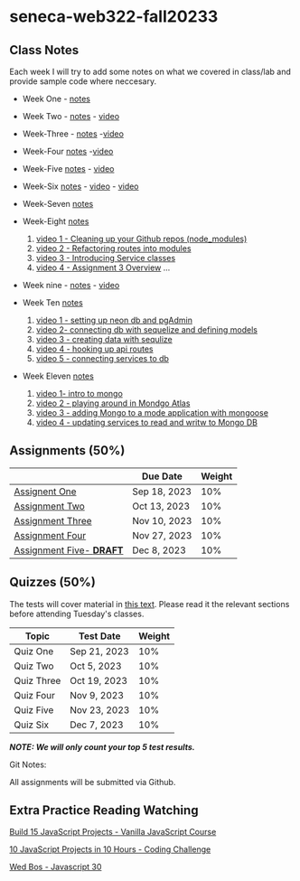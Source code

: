 # seneca-web322-fall20233

## Class Notes

Each week I will try to add some notes on what we covered in class/lab and provide sample code where neccesary.

- Week One - [notes](./notes/week-one/README.md)
- Week Two - [notes](./notes/week-two/README.md) - [video](https://seneca-my.sharepoint.com/:v:/g/personal/abhay-mahendera_myseneca_ca/EZ8H5td7JgFNjOtbpZNpH6QBnerU8CgddhLnNuIqoiTVag?e=pS9whZ&nav=eyJyZWZlcnJhbEluZm8iOnsicmVmZXJyYWxBcHAiOiJTdHJlYW1XZWJBcHAiLCJyZWZlcnJhbFZpZXciOiJTaGFyZURpYWxvZyIsInJlZmVycmFsQXBwUGxhdGZvcm0iOiJXZWIiLCJyZWZlcnJhbE1vZGUiOiJ2aWV3In19)
- Week-Three - [notes](./notes/week-three/README.md) -[video](https://seneca-my.sharepoint.com/personal/bruce_christie_senecacollege_ca/_layouts/15/stream.aspx?id=%2Fpersonal%2Fbruce%5Fchristie%5Fsenecacollege%5Fca%2FDocuments%2FRecordings%2FWEB322%20%2D%20Online%20LEcture%2D20230919%5F141840%2DMeeting%20Recording%2Emp4&referrer=Teams%2ETEAMS%2DWEB&referrerScenario=RecapOpenInStreamButton%2Eview%2Eview&ga=1)
- Week-Four [notes](./notes/week-four/README.md) -[video](https://seneca-my.sharepoint.com/:v:/g/personal/bruce_christie_senecacollege_ca/Efb5eALPqb5Gt5Q47wfOlqsBCzQdkmKKtyJBRilDVxFAQw)
- Week-Five [notes](./notes/week-five/README.md) - [video](https://seneca-my.sharepoint.com/:v:/g/personal/bruce_christie_senecacollege_ca/EZUnVkFsTh5AlCQN-i3t_0gB9Gia-i_5gOkAyxORUzbvxw)
- Week-Six [notes](./notes/week-six/README.md) - [video](https://seneca-my.sharepoint.com/:v:/g/personal/bruce_christie_senecacollege_ca/EXRj_uNEzypHmv3ao4m4DekBOPn9bLwwbwKXtS60A8sG1w) - [video](https://seneca-my.sharepoint.com/:v:/g/personal/bruce_christie_senecacollege_ca/EYzRa4yMK35DqbLetFfhirAB6P8iXkwPLi5SuptZ6jVapQ?e=CByGuX&nav=eyJyZWZlcnJhbEluZm8iOnsicmVmZXJyYWxBcHAiOiJTdHJlYW1XZWJBcHAiLCJyZWZlcnJhbFZpZXciOiJTaGFyZURpYWxvZyIsInJlZmVycmFsQXBwUGxhdGZvcm0iOiJXZWIiLCJyZWZlcnJhbE1vZGUiOiJ2aWV3In19)
- Week-Seven [notes](https://github.com/bqchristie/seneca-web322-fall-2023/blob/main/notes/week-seven/README.md)
- Week-Eight [notes](https://github.com/bqchristie/seneca-web322-fall-2023/tree/main/notes/week-eight/README.md)

  1. [video 1 - Cleaning up your Github repos (node_modules)](https://seneca-my.sharepoint.com/:v:/g/personal/bruce_christie_senecacollege_ca/EXvjCAbIijJJgH0UP05cRpsBxQ-DhpKH5T3SbMAITuLkcA?nav=eyJyZWZlcnJhbEluZm8iOnsicmVmZXJyYWxBcHAiOiJTdHJlYW1XZWJBcHAiLCJyZWZlcnJhbFZpZXciOiJTaGFyZURpYWxvZyIsInJlZmVycmFsQXBwUGxhdGZvcm0iOiJXZWIiLCJyZWZlcnJhbE1vZGUiOiJ2aWV3In19&e=Uii0Q4)
  2. [video 2 - Refactoring routes into modules](https://seneca-my.sharepoint.com/:v:/g/personal/bruce_christie_senecacollege_ca/EZ-EHbziedlBkj0KhvBzxYABb5HkXjrobZOBgHTVlwm_Ag?e=aF340f&nav=eyJyZWZlcnJhbEluZm8iOnsicmVmZXJyYWxBcHAiOiJTdHJlYW1XZWJBcHAiLCJyZWZlcnJhbFZpZXciOiJTaGFyZURpYWxvZyIsInJlZmVycmFsQXBwUGxhdGZvcm0iOiJXZWIiLCJyZWZlcnJhbE1vZGUiOiJ2aWV3In19)
  3. [video 3 - Introducing Service classes](https://seneca-my.sharepoint.com/:v:/g/personal/bruce_christie_senecacollege_ca/EW8ArJNn8YBCnYFddfWdJjQBvrDoAUsFM-uwp3MrpGfqFw?e=DMtU4x)
  4. [video 4 - Assignment 3 Overview](https://seneca-my.sharepoint.com/:v:/g/personal/bruce_christie_senecacollege_ca/EZZpzDeZyLxHos0akP_EAA0BoJJsdLN1KHxWBtvhNPRCjA?e=61nSv3&nav=eyJyZWZlcnJhbEluZm8iOnsicmVmZXJyYWxBcHAiOiJTdHJlYW1XZWJBcHAiLCJyZWZlcnJhbFZpZXciOiJTaGFyZURpYWxvZyIsInJlZmVycmFsQXBwUGxhdGZvcm0iOiJXZWIiLCJyZWZlcnJhbE1vZGUiOiJ2aWV3In19)
     ...

- Week nine - [notes](./notes/week-nine/README.md) - [video](https://seneca-my.sharepoint.com/:v:/g/personal/bruce_christie_senecacollege_ca/EZyD_0D0jkBIm4i37h_Tbd4BYZvV9BJ7oyVD9cJMWmBQDg)
- Week Ten [notes](./notes/week-ten/README.md)
  1. [video 1 - setting up neon db and pgAdmin](https://seneca-my.sharepoint.com/personal/bruce_christie_senecacollege_ca/_layouts/15/stream.aspx?id=%2Fpersonal%2Fbruce%5Fchristie%5Fsenecacollege%5Fca%2FDocuments%2FRecordings%2FWEB322%20%2D%20Online%20LEcture%2D20231114%5F133130%2DMeeting%20Recording%2Emp4&referrer=StreamWebApp%2EWeb&referrerScenario=AddressBarCopied%2Eview&ga=1)
  2. [video 2- connecting db with sequelize and defining models](https://seneca-my.sharepoint.com/personal/bruce_christie_senecacollege_ca/_layouts/15/stream.aspx?id=%2Fpersonal%2Fbruce%5Fchristie%5Fsenecacollege%5Fca%2FDocuments%2FRecordings%2FWEB322%20%2D%20Online%20LEcture%2D20231114%5F135929%2DMeeting%20Recording%2Emp4&referrer=StreamWebApp%2EWeb&referrerScenario=AddressBarCopied%2Eview&ga=1)
  3. [video 3 - creating data with sequlize](https://seneca-my.sharepoint.com/personal/bruce_christie_senecacollege_ca/_layouts/15/stream.aspx?id=%2Fpersonal%2Fbruce%5Fchristie%5Fsenecacollege%5Fca%2FDocuments%2FRecordings%2FWEB322%20%2D%20Online%20LEcture%2D20231114%5F135929%2DMeeting%20Recording%2Emp4&referrer=StreamWebApp%2EWeb&referrerScenario=AddressBarCopied%2Eview&ga=1)
  4. [video 4 - hooking up api routes](https://seneca-my.sharepoint.com/personal/bruce_christie_senecacollege_ca/_layouts/15/stream.aspx?id=%2Fpersonal%2Fbruce%5Fchristie%5Fsenecacollege%5Fca%2FDocuments%2FRecordings%2FWEB322%20%2D%20Online%20LEcture%2D20231114%5F143859%2DMeeting%20Recording%2Emp4&referrer=StreamWebApp%2EWeb&referrerScenario=AddressBarCopied%2Eview&ga=1)
  5. [video 5 - connecting services to db](https://seneca-my.sharepoint.com/personal/bruce_christie_senecacollege_ca/_layouts/15/stream.aspx?id=%2Fpersonal%2Fbruce%5Fchristie%5Fsenecacollege%5Fca%2FDocuments%2FRecordings%2FWEB322%20%2D%20Online%20LEcture%2D20231114%5F145207%2DMeeting%20Recording%2Emp4&referrer=StreamWebApp%2EWeb&referrerScenario=AddressBarCopied%2Eview&ga=1)
- Week Eleven [notes](./notes/week-eleven/README.md)

  1. [video 1- intro to mongo](https://seneca-my.sharepoint.com/personal/bruce_christie_senecacollege_ca/_layouts/15/stream.aspx?id=%2Fpersonal%2Fbruce%5Fchristie%5Fsenecacollege%5Fca%2FDocuments%2FRecordings%2FMongo%20Into%2D20231121%5F141835%2DMeeting%20Recording%2Emp4&referrer=StreamWebApp%2EWeb&referrerScenario=AddressBarCopied%2Eview&ga=1)
  2. [video 2 - playing around in Mondgo Atlas](https://seneca-my.sharepoint.com/personal/bruce_christie_senecacollege_ca/_layouts/15/stream.aspx?id=%2Fpersonal%2Fbruce%5Fchristie%5Fsenecacollege%5Fca%2FDocuments%2FRecordings%2FMongo%20Into%2D20231121%5F143449%2DMeeting%20Recording%2Emp4&referrer=StreamWebApp%2EWeb&referrerScenario=AddressBarCopied%2Eview&ga=1)
  3. [video 3 - adding Mongo to a mode application with mongoose](https://teams.microsoft.com/_#/meetingrecap/19:meeting_YmQyZTNmNWUtZDcxNS00ZWUyLThlZGQtZjUyZDM1N2VhYjI0@thread.v2?ctx=chat)
  4. [video 4 - updating services to read and writw to Mongo DB](https://seneca-my.sharepoint.com/personal/bruce_christie_senecacollege_ca/_layouts/15/stream.aspx?id=%2Fpersonal%2Fbruce%5Fchristie%5Fsenecacollege%5Fca%2FDocuments%2FRecordings%2FMongo%20Into%2D20231121%5F172015%2DMeeting%20Recording%2Emp4&referrer=StreamWebApp%2EWeb&referrerScenario=AddressBarCopied%2Eview&ga=1)

## Assignments (50%)

|                                                                                | Due Date     | Weight |
| ------------------------------------------------------------------------------ | ------------ | ------ |
| [Assignent One](./assignments/assignment-one/assignment-one.md)                | Sep 18, 2023 | 10%    |
| [Assignment Two](./assignments/assignment-two/assignment-two.md)               | Oct 13, 2023 | 10%    |
| [Assignment Three](./assignments/assignment-three/assignment-three.md)         | Nov 10, 2023 | 10%    |
| [Assignment Four](./assignments/assignment-four/assignment-four.md)            | Nov 27, 2023 | 10%    |
| [Assignment Five- **DRAFT**](./assignments/assignment-five/assignment-five.md) | Dec 8, 2023  | 10%    |

## Quizzes (50%)

The tests will cover material in [this text](https://webprogrammingtoolsandframeworks.sdds.ca/). Please read it the relevant sections before attending Tuesday's classes.

| Topic      | Test Date    | Weight |
| ---------- | ------------ | ------ |
| Quiz One   | Sep 21, 2023 | 10%    |
| Quiz Two   | Oct 5, 2023  | 10%    |
| Quiz Three | Oct 19, 2023 | 10%    |
| Quiz Four  | Nov 9, 2023  | 10%    |
| Quiz Five  | Nov 23, 2023 | 10%    |
| Quiz Six   | Dec 7, 2023  | 10%    |

**_NOTE: We will only count your top 5 test results._**

Git Notes:

All assignments will be submitted via Github.

## Extra Practice Reading Watching

[Build 15 JavaScript Projects - Vanilla JavaScript Course](https://www.youtube.com/watch?v=3PHXvlpOkf4)

[10 JavaScript Projects in 10 Hours - Coding Challenge ](https://twitter.com/mdjunaidap/status/1706229900229677086?s=51&t=5_rmBNfqsZ5wjgRNWwrNEg)

[Wed Bos - Javascript 30](https://javascript30.com/)
